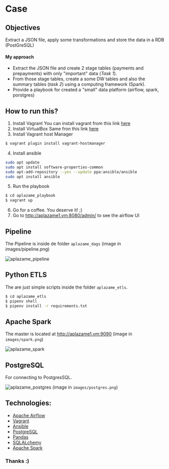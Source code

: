 # Case

## Objectives
Extract a JSON file, apply some transformations and store the data in a RDB (PostGreSQL)
#### My approach
- Extract the JSON file and create 2 stage tables (payments and prepayments) with only "important" data (*Task 1*). 
- From those stage tables, create a some DW tables and also the summary tables (*task 2*) using a computing framework (Spark).
- Provide a playbook for created a "small" data platform (airflow, spark, porstgres) 
## How to run this?
1) Install Vagrant
You can install vagrant from this link [here](https://www.vagrantup.com/downloads.html)
2) Install VirtualBox
Same fron this link [here](https://www.virtualbox.org/wiki/Downloads)
3) Install Vagrant host Manager
```bash
$ vagrant plugin install vagrant-hostmanager
```
4) Install ansible
```bash
sudo apt update
sudo apt install software-properties-common
sudo apt-add-repository --yes --update ppa:ansible/ansible
sudo apt install ansible
```
5) Run the playbook
```bash
$ cd aplazame_playbook
$ vagrant up
```
6) Go for a coffee. You deserve it!  ;)
7) Go to http://aplazame1.vm:8080/admin/ to see the airflow UI

## Pipeline
The Pipeline is inside de folder `aplazame_dags` (image in images/pipeline.png)

![aplazame_pipeline](../blob/master/images/pipeline.png?raw=true)

## Python ETLS
The are just simple scripts inside the folder `aplazame_etls`. 
```bash
$ cd aplazame_etls
$ pipenv shell
$ pipenv install -r requirements.txt
```
## Apache Spark
The master is located at http://aplazame1.vm:9090  (image in `images/spark.png`)

![aplazame_spark](../blob/master/images/spark.png)


## PostgreSQL
For connecting to PostgresSQL.

![aplazame_postgres](../blob/master/images/postgres.png) (image in `images/postgres.png`)


## Technologies:
* [Apache Airflow](https://airflow.apache.org/)
* [Vagrant](https://www.vagrantup.com/downloads.html)
* [Ansible](https://docs.ansible.com/ansible/latest/installation_guide/intro_installation.html)
* [PostgreSQL](https://www.postgresql.org/)
* [Pandas](https://pandas.pydata.org)
* [SQLALchemy](https://www.sqlalchemy.org/)
* [Apache Spark](https://spark.apache.org/)


### Thanks :)
